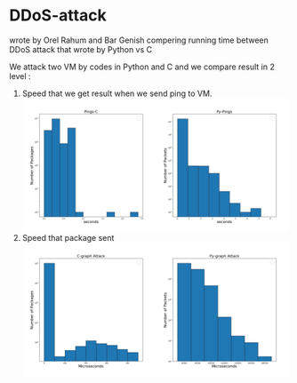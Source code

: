 # DDoS-attack
wrote by Orel Rahum and Bar Genish
compering running time  between DDoS attack that wrote by Python vs C 


We attack two VM by codes in Python and C and we compare result in 2 level :
1. Speed that we get result when we send ping to VM. 
![Alt-Text](https://github.com/orelrahum/DDoS-attack/blob/main/Results/C%20vs%20Python%20Ping.jpeg?raw=true)
2. Speed that package sent
![Alt-Text2](https://github.com/orelrahum/DDoS-attack/blob/main/Results/C%20vs%20Python%20avg%20package.jpg?raw=true)
